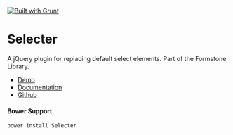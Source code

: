 <a href="http://gruntjs.com" target="_blank"><img src="https://cdn.gruntjs.com/builtwith.png" alt="Built with Grunt"></a> 
# Selecter 

A jQuery plugin for replacing default select elements. Part of the Formstone Library. 

- [Demo](http://classic.formstone.it/components/selecter) 
- [Documentation](http://classic.formstone.it/components/selecter) 
- [Github](https://github.com/FormstoneClassic/Selecter)

#### Bower Support 
`bower install Selecter` 
